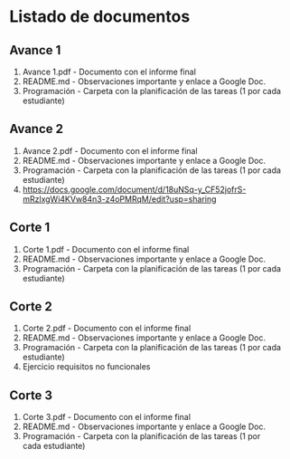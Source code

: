 # Listado de documentos

## Avance 1

1. Avance 1.pdf - Documento con el informe final
2. README.md - Observaciones importante y enlace a Google Doc.
3. Programación - Carpeta con la planificación de las tareas (1 por cada estudiante)

## Avance 2

1. Avance 2.pdf - Documento con el informe final
2. README.md - Observaciones importante y enlace a Google Doc.
3. Programación - Carpeta con la planificación de las tareas (1 por cada estudiante)
4. https://docs.google.com/document/d/18uNSq-y_CF52jofrS-mRzlxgWi4KVw84n3-z4oPMRqM/edit?usp=sharing

## Corte 1

1. Corte 1.pdf - Documento con el informe final
2. README.md - Observaciones importante y enlace a Google Doc.
3. Programación - Carpeta con la planificación de las tareas (1 por cada estudiante)

## Corte 2

1. Corte 2.pdf - Documento con el informe final
2. README.md - Observaciones importante y enlace a Google Doc.
3. Programación - Carpeta con la planificación de las tareas (1 por cada estudiante)
4. Ejercicio requisitos no funcionales

## Corte 3

1. Corte 3.pdf - Documento con el informe final
2. README.md - Observaciones importante y enlace a Google Doc.
3. Programación - Carpeta con la planificación de las tareas (1 por cada estudiante)
